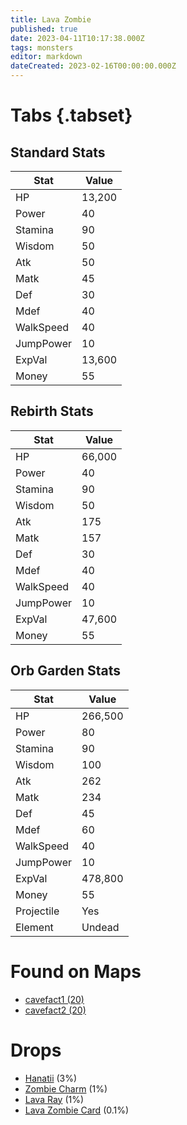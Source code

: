 ```yaml
---
title: Lava Zombie
published: true
date: 2023-04-11T10:17:38.000Z
tags: monsters
editor: markdown
dateCreated: 2023-02-16T00:00:00.000Z
---
```


# Tabs {.tabset}

## Standard Stats

|Stat|Value|
|-|-|
|HP|13,200|
|Power|40|
|Stamina|90|
|Wisdom|50|
|Atk|50|
|Matk|45|
|Def|30|
|Mdef|40|
|WalkSpeed|40|
|JumpPower|10|
|ExpVal|13,600|
|Money|55|
## Rebirth Stats

|Stat|Value|
|-|-|
|HP|66,000|
|Power|40|
|Stamina|90|
|Wisdom|50|
|Atk|175|
|Matk|157|
|Def|30|
|Mdef|40|
|WalkSpeed|40|
|JumpPower|10|
|ExpVal|47,600|
|Money|55|
## Orb Garden Stats

|Stat|Value|
|-|-|
|HP|266,500|
|Power|80|
|Stamina|90|
|Wisdom|100|
|Atk|262|
|Matk|234|
|Def|45|
|Mdef|60|
|WalkSpeed|40|
|JumpPower|10|
|ExpVal|478,800|
|Money|55|
|Projectile|Yes|
|Element|Undead|

# Found on Maps
 * [cavefact1 (20)](/maps/cavefact1)
 * [cavefact2 (20)](/maps/cavefact2)

# Drops
 * [Hanatii](/items/hanatii) (3%)
 * [Zombie Charm](/items/zombie-charm) (1%)
 * [Lava Ray](/items/lava-ray) (1%)
 * [Lava Zombie Card](/items/lava-zombie-card) (0.1%)
